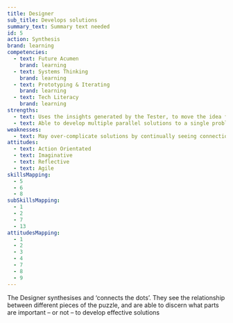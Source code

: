 ```yaml
---
title: Designer
sub_title: Develops solutions
summary_text: Summary text needed
id: 5
action: Synthesis
brand: learning
competencies:
  - text: Future Acumen
    brand: learning
  - text: Systems Thinking
    brand: learning
  - text: Prototyping & Iterating
    brand: learning
  - text: Tech Literacy
    brand: learning
strengths:
  - text: Uses the insights generated by the Tester, to move the idea forward or use it in a new way.
  - text: Able to develop multiple parallel solutions to a single problem, and build quick prototypes to explore the suitability of these solutions.
weaknesses:
  - text: May over-complicate solutions by continually seeing connections and relationships - making a solution more difficult to implement.
attitudes:
  - text: Action Orientated
  - text: Imaginative
  - text: Reflective
  - text: Agile
skillsMapping:
  - 5
  - 6
  - 8
subSkillsMapping:
  - 1
  - 2
  - 7
  - 13
attitudesMapping: 
  - 1
  - 2
  - 3
  - 4
  - 7
  - 8
  - 9
---
```


The Designer synthesises and ‘connects the dots’. They see the relationship between different pieces of the puzzle, and are able to discern what parts are important – or not – to develop effective solutions
